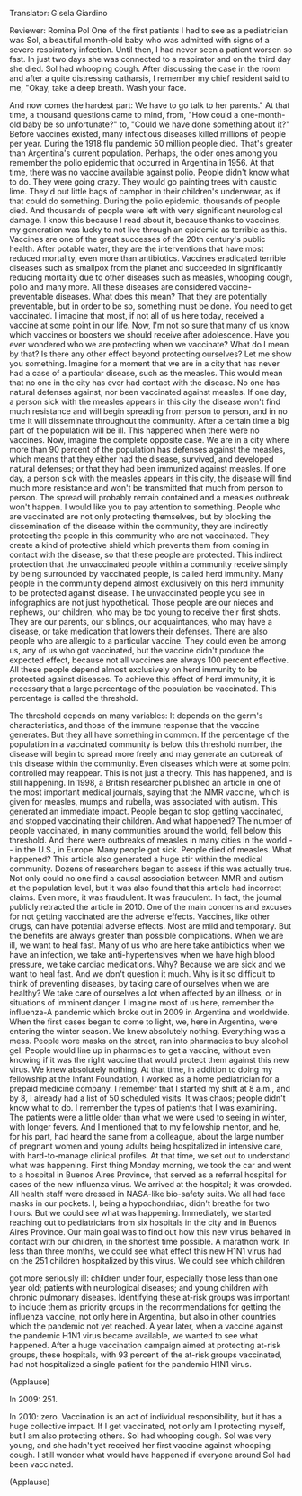 

Translator: Gisela Giardino

Reviewer: Romina Pol
One of the first patients
I had to see as a pediatrician was Sol,
a beautiful month-old baby
who was admitted with signs
of a severe respiratory infection.
Until then, I had never seen
a patient worsen so fast.
In just two days
she was connected to a respirator
and on the third day she died.
Sol had whooping cough.
After discussing the case in the room
and after a quite distressing catharsis,
I remember my chief resident said to me,
&quot;Okay, take a deep breath. Wash your face.

And now comes the hardest part:
We have to go talk to her parents.&quot;
At that time, a thousand questions
came to mind,
from, &quot;How could a one-month-old
baby be so unfortunate?&quot;
to, &quot;Could we have done
something about it?&quot;
Before vaccines existed,
many infectious diseases
killed millions of people per year.
During the 1918 flu pandemic
50 million people died.
That&#39;s greater than Argentina&#39;s
current population.
Perhaps, the older ones among you
remember the polio epidemic
that occurred in Argentina in 1956.
At that time, there was no vaccine
available against polio.
People didn&#39;t know what to do.
They were going crazy.
They would go painting trees
with caustic lime.
They&#39;d put little bags of camphor
in their children&#39;s underwear,
as if that could do something.
During the polio epidemic,
thousands of people died.
And thousands of people were left
with very significant neurological damage.
I know this because I read about it,
because thanks to vaccines,
my generation was lucky
to not live through an epidemic
as terrible as this.
Vaccines are one of the great successes
of the 20th century&#39;s public health.
After potable water,
they are the interventions
that have most reduced mortality,
even more than antibiotics.
Vaccines eradicated terrible diseases
such as smallpox from the planet
and succeeded in significantly
reducing mortality
due to other diseases such as measles,
whooping cough, polio and many more.
All these diseases are considered
vaccine-preventable diseases.
What does this mean?
That they are potentially preventable,
but in order to be so,
something must be done.
You need to get vaccinated.
I imagine that most,
if not all of us here today,
received a vaccine
at some point in our life.
Now, I&#39;m not so sure that many of us know
which vaccines or boosters
we should receive after adolescence.
Have you ever wondered
who we are protecting
when we vaccinate?
What do I mean by that?
Is there any other effect
beyond protecting ourselves?
Let me show you something.
Imagine for a moment
that we are in a city
that has never had a case
of a particular disease,
such as the measles.
This would mean that no one in the city
has ever had contact with the disease.
No one has natural defenses against,
nor been vaccinated against measles.
If one day, a person sick with the measles
appears in this city
the disease won&#39;t find much resistance
and will begin spreading
from person to person,
and in no time it will disseminate
throughout the community.
After a certain time
a big part of the population will be ill.
This happened when there were no vaccines.
Now, imagine the complete opposite case.
We are in a city
where more than 90 percent
of the population
has defenses against
the measles, which means
that they either had the disease,
survived, and developed natural defenses;
or that they had been
immunized against measles.
If one day,
a person sick with the measles
appears in this city,
the disease will find much more resistance
and won&#39;t be transmitted
that much from person to person.
The spread will probably remain contained
and a measles outbreak won&#39;t happen.
I would like you
to pay attention to something.
People who are vaccinated
are not only protecting themselves,
but by blocking the dissemination
of the disease
within the community,
they are indirectly protecting
the people in this community
who are not vaccinated.
They create a kind of protective shield
which prevents them from
coming in contact with the disease,
so that these people are protected.
This indirect protection
that the unvaccinated people
within a community receive
simply by being surrounded
by vaccinated people,
is called herd immunity.
Many people in the community
depend almost exclusively
on this herd immunity
to be protected against disease.
The unvaccinated people you see
in infographics are not just hypothetical.
Those people are our nieces
and nephews, our children,
who may be too young
to receive their first shots.
They are our parents, our siblings,
our acquaintances,
who may have a disease,
or take medication
that lowers their defenses.
There are also people who are
allergic to a particular vaccine.
They could even be among us,
any of us who got vaccinated,
but the vaccine didn&#39;t produce
the expected effect,
because not all vaccines
are always 100 percent effective.
All these people depend
almost exclusively on herd immunity
to be protected against diseases.
To achieve this effect of herd immunity,
it is necessary that a large percentage
of the population be vaccinated.
This percentage is called the threshold.

The threshold depends on many variables:
It depends on the germ&#39;s characteristics,
and those of the immune response
that the vaccine generates.
But they all have something in common.
If the percentage of the population
in a vaccinated community
is below this threshold number,
the disease will begin
to spread more freely
and may generate an outbreak
of this disease within the community.
Even diseases which were 
at some point controlled may reappear.
This is not just a theory.
This has happened,
and is still happening.
In 1998, a British researcher
published an article
in one of the most important
medical journals,
saying that the MMR vaccine,
which is given for measles,
mumps and rubella,
was associated with autism.
This generated an immediate impact.
People began to stop getting vaccinated,
and stopped vaccinating their children.
And what happened?
The number of people vaccinated,
in many communities around the world,
fell below this threshold.
And there were outbreaks of measles
in many cities in the world --
in the U.S., in Europe.
Many people got sick.
People died of measles.
What happened?
This article also generated a huge stir
within the medical community.
Dozens of researchers began to assess
if this was actually true.
Not only could no one find
a causal association between MMR
and autism at the population level,
but it was also found that this article
had incorrect claims.
Even more, it was fraudulent.
It was fraudulent.
In fact, the journal publicly retracted
the article in 2010.
One of the main concerns and excuses
for not getting vaccinated
are the adverse effects.
Vaccines, like other drugs,
can have potential adverse effects.
Most are mild and temporary.
But the benefits are always greater
than possible complications.
When we are ill,
we want to heal fast.
Many of us who are here
take antibiotics
when we have an infection,
we take anti-hypertensives
when we have high blood pressure,
we take cardiac medications.
Why? Because we are sick
and we want to heal fast.
And we don&#39;t question it much.
Why is it so difficult
to think of preventing diseases,
by taking care of ourselves
when we are healthy?
We take care of ourselves a lot
when affected by an illness,
or in situations of imminent danger.
I imagine most of us here,
remember the influenza-A pandemic
which broke out in 2009
in Argentina and worldwide.
When the first cases
began to come to light,
we, here in Argentina,
were entering the winter season.
We knew absolutely nothing.
Everything was a mess.
People wore masks on the street,
ran into pharmacies to buy alcohol gel.
People would line up
in pharmacies to get a vaccine,
without even knowing
if it was the right vaccine
that would protect them
against this new virus.
We knew absolutely nothing.
At that time, in addition to doing
my fellowship at the Infant Foundation,
I worked as a home pediatrician
for a prepaid medicine company.
I remember that I started
my shift at 8 a.m.,
and by 8, I already had a list
of 50 scheduled visits.
It was chaos;
people didn&#39;t know what to do.
I remember the types of patients
that I was examining.
The patients were a little older than
what we were used to seeing in winter,
with longer fevers.
And I mentioned that
to my fellowship mentor,
and he, for his part, had heard
the same from a colleague,
about the large number
of pregnant women
and young adults
being hospitalized in intensive care,
with hard-to-manage clinical profiles.
At that time, we set out to understand
what was happening.
First thing Monday morning,
we took the car
and went to a hospital
in Buenos Aires Province,
that served as a referral hospital
for cases of the new influenza virus.
We arrived at the hospital;
it was crowded.
All health staff were dressed
in NASA-like bio-safety suits.
We all had face masks in our pockets.
I, being a hypochondriac,
didn&#39;t breathe for two hours.
But we could see what was happening.
Immediately, we started
reaching out to pediatricians
from six hospitals in the city
and in Buenos Aires Province.
Our main goal was to find out
how this new virus behaved
in contact with our children,
in the shortest time possible.
A marathon work.
In less than three months,
we could see what effect
this new H1N1 virus had
on the 251 children
hospitalized by this virus.
We could see which children

got more seriously ill:
children under four, especially those
less than one year old;
patients with neurological diseases;
and young children
with chronic pulmonary diseases.
Identifying these at-risk groups
was important
to include them as priority groups
in the recommendations
for getting the influenza vaccine,
not only here in Argentina,
but also in other countries
which the pandemic not yet reached.
A year later,
when a vaccine against the pandemic
H1N1 virus became available,
we wanted to see what happened.
After a huge vaccination campaign
aimed at protecting at-risk groups,
these hospitals, with 93 percent
of the at-risk groups vaccinated,
had not hospitalized a single patient
for the pandemic H1N1 virus.

(Applause)


In 2009: 251.

In 2010: zero.
Vaccination is an act
of individual responsibility,
but it has a huge collective impact.
If I get vaccinated,
not only am I protecting myself,
but I am also protecting others.
Sol had whooping cough.
Sol was very young,
and she hadn&#39;t yet received
her first vaccine against whooping cough.
I still wonder what would have happened
if everyone around Sol
had been vaccinated.

(Applause)

